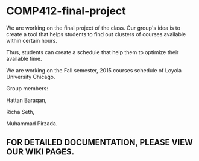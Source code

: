 # COMP412-final-project

We are working on the final project of the class. Our group's idea is to create a tool that helps students to find out clusters of courses available within certain hours.

Thus, students can create a schedule that help them to optimize their available time.

We are working on the Fall semester, 2015 courses schedule of Loyola University Chicago. 

Group members:

Hattan Baraqan,

Richa Seth,

Muhammad Pirzada.

## FOR DETAILED DOCUMENTATION, PLEASE VIEW OUR WIKI PAGES.
